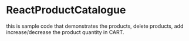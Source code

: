 # ReactProductCatalogue
this is sample code that demonstrates the products, delete products, add increase/decrease the product quantity in CART.
